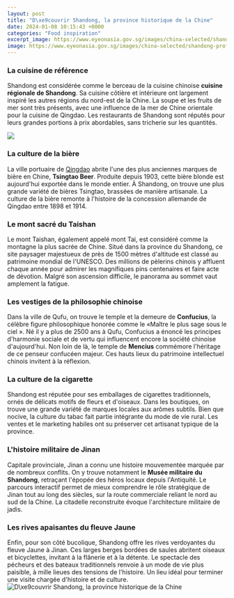 ```yaml
---
layout: post
title: "D\xe9couvrir Shandong, la province historique de la Chine"
date: 2024-01-08 10:15:43 +0000
categories: "Food inspiration"
excerpt_image: https://www.eyeonasia.gov.sg/images/china-selected/shandong-profile.jpg
image: https://www.eyeonasia.gov.sg/images/china-selected/shandong-profile.jpg
---
```


### La cuisine de référence
Shandong est considérée comme le berceau de la cuisine chinoise **cuisine régionale de Shandong**. Sa cuisine côtière et intérieure ont largement inspiré les autres régions du nord-est de la Chine. La soupe et les fruits de mer sont très présents, avec une influence de la mer de Chine orientale pour la cuisine de Qingdao. Les restaurants de Shandong sont réputés pour leurs grandes portions à prix abordables, sans tricherie sur les quantités. 

![](https://cdn.britannica.com/81/130881-050-655BDE3B/Shandong-province-China.jpg)
### La culture de la bière
La ville portuaire de [Qingdao](https://thetopnews.github.io/game-pass-vs-buying-games-which-is-better/) abrite l'une des plus anciennes marques de bière en Chine, **Tsingtao Beer**. Produite depuis 1903, cette bière blonde est aujourd'hui exportée dans le monde entier. À Shandong, on trouve une plus grande variété de bières Tsingtao, bras­sées de manière artisanale. La culture de la bière remonte à l'histoire de la concession allemande de Qingdao entre 1898 et 1914.
### Le mont sacré du Taishan 
Le mont Taishan, également appelé mont Tai, est considéré comme la montagne la plus sacrée de Chine. Situé dans la province du Shandong, ce site paysager majestueux de près de 1500 mètres d'altitude est classé au patrimoine mondial de l'UNESCO. Des millions de pèlerins chinois y affluent chaque année pour admirer les magnifiques pins centenaires et faire acte de dévotion. Malgré son ascension difficile, le panorama au sommet vaut amplement la fatigue.
### Les vestiges de la philosophie chinoise 
Dans la ville de Qufu, on trouve le temple et la demeure de **Confucius**, la célèbre figure philosophique honorée comme le «Maître le plus sage sous le ciel ». Né il y a plus de 2500 ans à Qufu, Confucius a énoncé les principes d'harmonie sociale et de vertu qui influencent encore la société chinoise d'aujourd'hui. Non loin de là, le temple de **Mencius** commémore l'héritage de ce penseur confucéen majeur. Ces hauts lieux du patrimoine intellectuel chinois invitent à la réflexion.
### La culture de la cigarette 
Shandong est réputée pour ses emballages de cigarettes traditionnels, ornés de délicats motifs de fleurs et d'oiseaux. Dans les boutiques, on trouve une grande variété de marques locales aux arômes subtils. Bien que nocive, la culture du tabac fait partie intégrante du mode de vie rural. Les ventes et le marketing habiles ont su préserver cet artisanat typique de la province.
### L'histoire militaire de Jinan
Capitale provinciale, Jinan a connu une histoire mouvementée marquée par de nombreux conflits. On y trouve notamment le **Musée militaire du Shandong**, retraçant l'épopée des héros locaux depuis l'Antiquité. Le parcours interactif permet de mieux comprendre le rôle stratégique de Jinan tout au long des siècles, sur la route commerciale reliant le nord au sud de la Chine. La citadelle reconstruite évoque l'architecture militaire de jadis.
### Les rives apaisantes du fleuve Jaune
Enfin, pour son côté bucolique, Shandong offre les rives verdoyantes du fleuve Jaune à Jinan. Ces larges berges bordées de saules abritent oiseaux et bicyclettes, invitant à la flânerie et à la détente. Le spectacle des pécheurs et des bateaux traditionnels renvoie à un mode de vie plus paisible, à mille lieues des tensions de l'histoire. Un lieu idéal pour terminer une visite chargée d'histoire et de culture.
![D\xe9couvrir Shandong, la province historique de la Chine](https://www.eyeonasia.gov.sg/images/china-selected/shandong-profile.jpg)